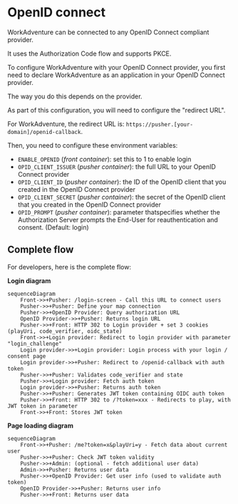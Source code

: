 # OpenID connect

WorkAdventure can be connected to any OpenID Connect compliant provider.

It uses the Authorization Code flow and supports PKCE.

To configure WorkAdventure with your OpenID Connect provider, you first need to declare
WorkAdventure as an application in your OpenID Connect provider.

The way you do this depends on the provider.

As part of this configuration, you will need to configure the "redirect URL".

For WorkAdventure, the redirect URL is: `https://pusher.[your-domain]/openid-callback`.

Then, you need to configure these environment variables:

- `ENABLE_OPENID` (*front container*): set this to 1 to enable login
- `OPID_CLIENT_ISSUER` (*pusher container*): the full URL to your OpenID Connect provider
- `OPID_CLIENT_ID` (*pusher container*): the ID of the OpenID client that you created in the OpenID Connect provider
- `OPID_CLIENT_SECRET` (*pusher container*): the secret of the OpenID client that you created in the OpenID Connect provider
- `OPID_PROMPT` (*pusher container*): parameter thatspecifies whether the Authorization Server prompts the End-User for reauthentication and consent. (Default: login)


## Complete flow

For developers, here is the complete flow:

**Login diagram**
```mermaid
sequenceDiagram
    Front->>+Pusher: /login-screen - Call this URL to connect users
    Pusher->>+Pusher: Define your map connection
    Pusher->>+OpenID Provider: Query authorization URL
    OpenID Provider->>+Pusher: Returns login URL
    Pusher->>+Front: HTTP 302 to Login provider + set 3 cookies (playUri, code_verifier, oidc_state)
    Front->>+Login provider: Redirect to login provider with parameter "login_challenge"
    Login provider->>+Login provider: Login process with your login / consent page
    Login provider->>+Pusher: Redirect to /openid-callback with auth token
    Pusher->>+Pusher: Validates code_verifier and state
    Pusher->>+Login provider: Fetch auth token
    Login provider->>+Pusher: Returns auth token
    Pusher->>+Pusher: Generates JWT token containing OIDC auth token
    Pusher->>+Front: HTTP 302 to /?token=xxx - Redirects to play, with JWT token in parameter
    Front->>+Front: Stores JWT token
```

**Page loading diagram**
```mermaid
sequenceDiagram
    Front->>+Pusher: /me?token=x&playUri=y - Fetch data about current user
    Pusher->>+Pusher: Check JWT token validity
    Pusher->>+Admin: (optional - fetch additional user data)
    Admin->>+Pusher: Returns user data
    Pusher->>+OpenID Provider: Get user info (used to validate auth token)
    OpenID Provider->>+Pusher: Returns user info
    Pusher->>+Front: Returns user data
```
